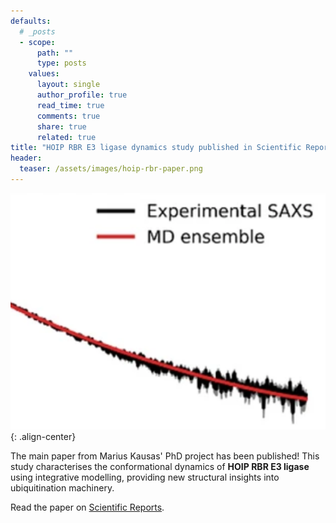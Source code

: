 ```yaml
---
defaults:
  # _posts
  - scope:
      path: ""
      type: posts
    values:
      layout: single
      author_profile: true
      read_time: true
      comments: true
      share: true
      related: true
title: "HOIP RBR E3 ligase dynamics study published in Scientific Reports"
header:
  teaser: /assets/images/hoip-rbr-paper.png
---
```


![image-center](/assets/images/hoip-rbr-paper.png){: .align-center}

The main paper from Marius Kausas' PhD project has been published! This study characterises the conformational dynamics of **HOIP RBR E3 ligase** using integrative modelling, providing new structural insights into ubiquitination machinery.

Read the paper on [Scientific Reports](https://doi.org/10.1038/s41598-022-18890-6).

